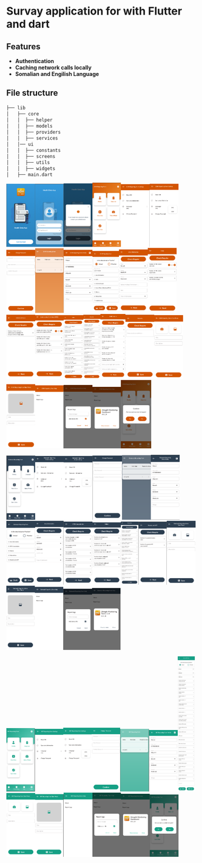 
# Survay application for with Flutter and dart
 
## Features
* **Authentication**  
* **Caching network calls locally**
 * **Somalian and Engilish Language**

## File structure

    
    ├── lib
    │   ├── core  
    │   │  ├── helper 
    │   │  ├── models 
    │   │  ├── providers 
    │   │  ├── services 
    │   │── ui
    │   │  ├── constants
    │   │  ├── screens
    │   │  ├── utils
    │   │  ├── widgets
    │   ├── main.dart                  
     
 
<img src="ProjectSnap/chw/1.png" width="15%" alt="Demo of this application" /><img src="ProjectSnap/chw/2.png" width="15%" alt="Demo of this application" /><img src="ProjectSnap/chw/3.png" width="15%" alt="Demo of this application" /><img src="ProjectSnap/chw/4.png" width="15%" alt="Demo of this application" /><img src="ProjectSnap/chw/5.png" width="15%" alt="Demo of this application" /><img src="ProjectSnap/chw/6.png" width="15%" alt="Demo of this application" /><img src="ProjectSnap/chw/7.png" width="15%" alt="Demo of this application" /><img src="ProjectSnap/chw/8.png" width="15%" alt="Demo of this application" /><img src="ProjectSnap/chw/9.png" width="15%" alt="Demo of this application" /><img src="ProjectSnap/chw/10.png" width="14%" alt="Demo of this application" /><img src="ProjectSnap/chw/11.png" width="15%" alt="Demo of this application" /><img src="ProjectSnap/chw/12.png" width="15%" alt="Demo of this application" /><img src="ProjectSnap/chw/13.png" width="15%" alt="Demo of this application" /><img src="ProjectSnap/chw/14.png" width="15%" alt="Demo of this application" /><img src="ProjectSnap/chw/15.png" width="10.2%" alt="Demo of this application" /><img src="ProjectSnap/chw/16.png" width="9%" alt="Demo of this application" /><img src="ProjectSnap/chw/17.png" width="13.2%" alt="Demo of this application" /><img src="ProjectSnap/chw/18.png" width="15%" alt="Demo of this application" /><img src="ProjectSnap/chw/19.png" width="15%" alt="Demo of this application" /><img src="ProjectSnap/chw/20.png" width="15%" alt="Demo of this application" /><img src="ProjectSnap/chw/21.png" width="15%" alt="Demo of this application" /><img src="ProjectSnap/chw/22.png" width="15%" alt="Demo of this application" /><img src="ProjectSnap/chw/23.png" width="15%" alt="Demo of this application" /><img src="ProjectSnap/chw/24.png" width="15.8%" alt="Demo of this application" />
 

 
<img src="ProjectSnap/outreach/1.png" width="15%" alt="Demo of this application" /><img src="ProjectSnap/outreach/2.png" width="15%" alt="Demo of this application" /><img src="ProjectSnap/outreach/3.png" width="15%" alt="Demo of this application" /><img src="ProjectSnap/outreach/4.png" width="15.6%" alt="Demo of this application" /><img src="ProjectSnap/outreach/5.png" width="15%" alt="Demo of this application" /><img src="ProjectSnap/outreach/6.png" width="15%" alt="Demo of this application" /><img src="ProjectSnap/outreach/7.png" width="15%" alt="Demo of this application" /><img src="ProjectSnap/outreach/8.png" width="15%" alt="Demo of this application" /><img src="ProjectSnap/outreach/9.png" width="15%" alt="Demo of this application" /><img src="ProjectSnap/outreach/10.png" width="15%" alt="Demo of this application" /><img src="ProjectSnap/outreach/11.png" width="9%" alt="Demo of this application" /><img src="ProjectSnap/outreach/12.png" width="15%" alt="Demo of this application" /><img src="ProjectSnap/outreach/13.png" width="15%" alt="Demo of this application" /><img src="ProjectSnap/outreach/14.png" width="14.8%" alt="Demo of this application" /><img src="ProjectSnap/outreach/15.png" width="15%" alt="Demo of this application" /><img src="ProjectSnap/outreach/16.png" width="15%" alt="Demo of this application" /><img src="ProjectSnap/outreach/17.png" width="15%" alt="Demo of this application" />



<img src="ProjectSnap/rrt/1.png" width="14.8%" alt="Demo of this application" /><img src="ProjectSnap/rrt/2.png" width="15%" alt="Demo of this application" /><img src="ProjectSnap/rrt/3.png" width="14.8%" alt="Demo of this application" /><img src="ProjectSnap/rrt/4.png" width="15%" alt="Demo of this application" /><img src="ProjectSnap/rrt/5.png" width="15%" alt="Demo of this application" /><img src="ProjectSnap/rrt/6.png" width="15%" alt="Demo of this application" /><img src="ProjectSnap/rrt/7.png" width="9%" alt="Demo of this application" /><img src="ProjectSnap/rrt/8.png" width="15%" alt="Demo of this application" /><img src="ProjectSnap/rrt/9.png" width="15%" alt="Demo of this application" /><img src="ProjectSnap/rrt/10.png" width="15%" alt="Demo of this application" /><img src="ProjectSnap/rrt/11.png" width="15%" alt="Demo of this application" /><img src="ProjectSnap/rrt/12.png" width="15%" alt="Demo of this application" /><img src="ProjectSnap/rrt/13.png" width="15%" alt="Demo of this application" />
